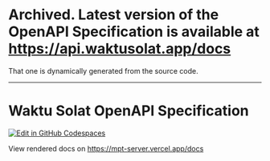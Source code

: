 # Archived. Latest version of the OpenAPI Specification is available at https://api.waktusolat.app/docs

That one is dynamically generated from the source code.

---

# Waktu Solat OpenAPI Specification

[![Edit in GitHub Codespaces](https://github.com/codespaces/badge.svg)](https://codespaces.new/mptwaktusolat/open-api-spec)

View rendered docs on https://mpt-server.vercel.app/docs
